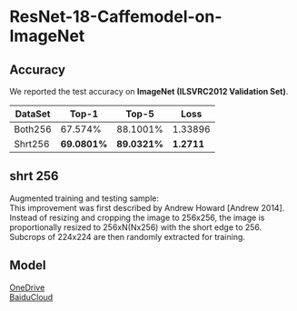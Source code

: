 # ResNet-18-Caffemodel-on-ImageNet
## Accuracy
We reported the test accuracy on **ImageNet (ILSVRC2012 Validation Set)**.    

DataSet | Top-1 | Top-5 | Loss
------------ | ------------- | ------------- | -------------
Both256 | 67.574% | 88.1001% | 1.33896
Shrt256 | **69.0801%** | **89.0321%** | **1.2711**

## shrt 256
Augmented training and testing sample:  
This improvement was first described by Andrew Howard [Andrew 2014]. Instead of resizing and cropping the image to 256x256, the image is proportionally resized to 256xN(Nx256) with the short edge to 256. Subcrops of 224x224 are then randomly extracted for training. 

## Model
[OneDrive](https://1drv.ms/u/s!Av1MQK8mV3J8btF8hWlK9D8LGrk)<br>
[BaiduCloud](http://pan.baidu.com/s/1jI5LeQy)


